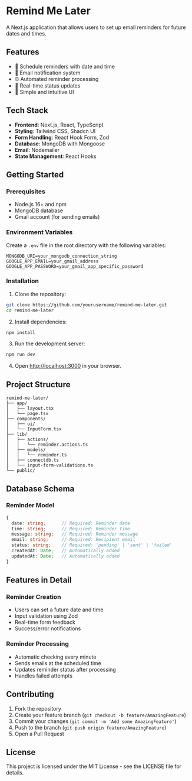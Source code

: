 # Remind Me Later

A Next.js application that allows users to set up email reminders for future dates and times.

## Features

- 📅 Schedule reminders with date and time
- 📧 Email notification system
- ⏰ Automated reminder processing
- 🔄 Real-time status updates
- 🎯 Simple and intuitive UI

## Tech Stack

- **Frontend**: Next.js, React, TypeScript
- **Styling**: Tailwind CSS, Shadcn UI
- **Form Handling**: React Hook Form, Zod
- **Database**: MongoDB with Mongoose
- **Email**: Nodemailer
- **State Management**: React Hooks

## Getting Started

### Prerequisites

- Node.js 16+ and npm
- MongoDB database
- Gmail account (for sending emails)

### Environment Variables

Create a `.env` file in the root directory with the following variables:

```env
MONGODB_URI=your_mongodb_connection_string
GOOGLE_APP_EMAIL=your_gmail_address
GOOGLE_APP_PASSWORD=your_gmail_app_specific_password
```

### Installation

1. Clone the repository:
```bash
git clone https://github.com/yourusername/remind-me-later.git
cd remind-me-later
```

2. Install dependencies:
```bash
npm install
```

3. Run the development server:
```bash
npm run dev
```

4. Open [http://localhost:3000](http://localhost:3000) in your browser.

## Project Structure

```
remind-me-later/
├── app/
│   ├── layout.tsx
│   └── page.tsx
├── components/
│   ├── ui/
│   └── InputForm.tsx
├── lib/
│   ├── actions/
│   │   └── reminder.actions.ts
│   ├── models/
│   │   └── reminder.ts
│   ├── connectdb.ts
│   └── input-form-validations.ts
└── public/
```

## Database Schema

### Reminder Model

```typescript
{
  date: string;      // Required: Reminder date
  time: string;      // Required: Reminder time
  message: string;   // Required: Reminder message
  email: string;     // Required: Recipient email
  status: string;    // Required: 'pending' | 'sent' | 'failed'
  createdAt: Date;   // Automatically added
  updatedAt: Date;   // Automatically added
}
```

## Features in Detail

### Reminder Creation
- Users can set a future date and time
- Input validation using Zod
- Real-time form feedback
- Success/error notifications

### Reminder Processing
- Automatic checking every minute
- Sends emails at the scheduled time
- Updates reminder status after processing
- Handles failed attempts

## Contributing

1. Fork the repository
2. Create your feature branch (`git checkout -b feature/AmazingFeature`)
3. Commit your changes (`git commit -m 'Add some AmazingFeature'`)
4. Push to the branch (`git push origin feature/AmazingFeature`)
5. Open a Pull Request

## License

This project is licensed under the MIT License - see the LICENSE file for details.
